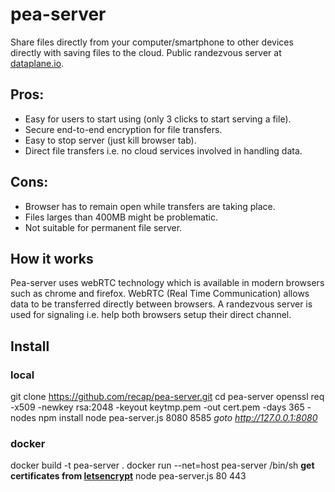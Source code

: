 # pea-server
Share files directly from your computer/smartphone to other devices directly with saving files to the cloud. 
Public randezvous server at [dataplane.io](https://dataplane.io).

## Pros:
- Easy for users to start using (only 3 clicks to start serving a file).
- Secure end-to-end encryption for file transfers.
- Easy to stop server (just kill browser tab).
- Direct file transfers i.e. no cloud services involved in handling data.

## Cons:
- Browser has to remain open while transfers are taking place.
- Files larges than 400MB might be problematic.
- Not suitable for permanent file server.

## How it works
Pea-server uses webRTC technology which is available in modern browsers such as chrome and firefox.
WebRTC (Real Time Communication) allows data to be transferred directly between browsers. A randezvous
server is used for signaling i.e. help both browsers setup their direct channel. 


## Install
### local
git clone https://github.com/recap/pea-server.git
cd pea-server 
openssl req -x509 -newkey rsa:2048 -keyout keytmp.pem -out cert.pem -days 365 -nodes
npm install
node pea-server.js 8080 8585
_goto http://127.0.0.1:8080_

### docker
docker build -t pea-server .
docker run --net=host pea-server /bin/sh
__get certificates from [letsencrypt](https://letsencrypt.org/)__
node pea-server.js 80 443

